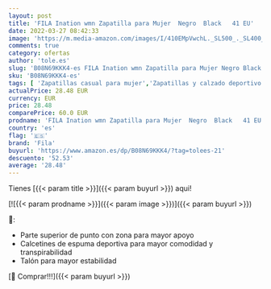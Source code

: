 ```yaml
---
layout: post
title: 'FILA Ination wmn Zapatilla para Mujer  Negro  Black   41 EU'
date: 2022-03-27 08:42:33
image: 'https://m.media-amazon.com/images/I/410EMpVwchL._SL500_._SL400_.jpg'
comments: true
category: ofertas
author: 'tole.es'
slug: 'B08N69KKK4-es FILA Ination wmn Zapatilla para Mujer Negro Black 41 EU'
sku: 'B08N69KKK4-es'
tags: [ 'Zapatillas casual para mujer','Zapatillas y calzado deportivo para mujer','Zapatos','Zapatos para mujer','Zapatos y complementos','fila','zapatilla', ]
actualPrice: 28.48 EUR
currency: EUR
price: 28.48
comparePrice: 60.0 EUR
prodname: 'FILA Ination wmn Zapatilla para Mujer  Negro  Black   41 EU'
country: 'es'
flag: '🇪🇸'
brand: 'Fila'
buyurl: 'https://www.amazon.es/dp/B08N69KKK4/?tag=tolees-21'
descuento: '52.53'
average: '28.48'
---
```


Tienes [{{< param title >}}]({{< param buyurl >}}) aqui!

[![{{< param prodname >}}]({{< param image >}})]({{< param buyurl >}})

🔎:

- Parte superior de punto con zona para mayor apoyo
- Calcetines de espuma deportiva para mayor comodidad y transpirabilidad
- Talón para mayor estabilidad

[🛒 Comprar!!!]({{< param buyurl >}})
